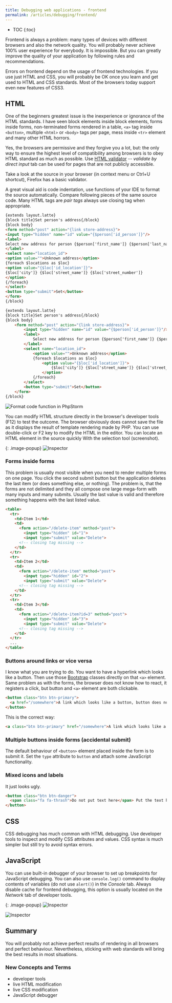 ```yaml
---
title: Debugging web applications - frontend
permalink: /articles/debugging/frontend/
---
```


* TOC
{:toc}

Frontend is always a problem: many types of devices with different browsers and also the network quality. You will
probably never achieve 100% user experience for everybody. It is impossible. But you can greatly improve the quality
of your application by following rules and recommendations.

Errors on frontend depend on the usage of frontend technologies. If you use just HTML and CSS, you will probably be
OK once you learn and get used to HTML and CSS standards. Most of the browsers today support even new features of CSS3.

## HTML
One of the beginners greatest issue is the inexperience or ignorance of the HTML standards. I have seen block elements
inside block elements, forms inside forms, non-terminated forms rendered in a table, `<a>` tag inside `<button>`,
multiple `<html>` or `<body>` tags per page, mess inside `<tr>` element and many other HTML horrors.

Yes, the browsers are permissive and they forgive you a lot, but: the only way to ensure the highest level of
compatibility among browsers is to obey HTML standard as much as possible. Use [HTML validator](https://validator.w3.org/)
-- *validate by direct input* tab can be used for pages that are not publicly accessible.

Take a look at the source in your browser (in context menu or Ctrl+U shortcut), Firefox has a basic validator.

A great visual aid is code indentation, use functions of your IDE to format the source automatically. Compare following
pieces of the same source code. Many HTML tags are *pair tags* always use closing tag when appropriate.

~~~ html
{extends layout.latte}
{block title}Set person's address{/block}
{block body}
<form method="post" action="{link store-address}">
<input type="hidden" name="id" value="{$person['id_person']}"/>
<label>
Select new address for person {$person['first_name']} {$person['last_name']}:
</label>
<select name="location_id">
<option value="">Unknown address</option>
{foreach $locations as $loc}
<option value="{$loc['id_location']}">
{$loc['city']} {$loc['street_name']} {$loc['street_number']}
</option>
{/foreach}
</select>
<button type="submit">Set</button>
</form>
{/block}
~~~

~~~ html
{extends layout.latte}
{block title}Set person's address{/block}
{block body}
    <form method="post" action="{link store-address}">
        <input type="hidden" name="id" value="{$person['id_person']}"/>
        <label>
            Select new address for person {$person['first_name']} {$person['last_name']}:
        </label>
        <select name="location_id">
            <option value="">Unknown address</option>
            {foreach $locations as $loc}
                <option value="{$loc['id_location']}">
                    {$loc['city']} {$loc['street_name']} {$loc['street_number']}
                </option>
            {/foreach}
        </select>
        <button type="submit">Set</button>
    </form>
{/block}
~~~

![Format code function in PhpStorm](/articles/debugging/format-code.png)

You can modify HTML structure directly in the browser's developer tools (F12) to test the outcome. The browser
obviously does cannot save the file as it displays the result of template rendering made by PHP. You can use
double-click or F2 key to modify the HTML in the editor. You can locate an HTML element in the source quickly With the
selection tool (screenshot).
 
{: .image-popup}
![Inspector](/articles/debugging/inspector.png)

### Forms inside forms
This problem is usually most visible when you need to render multiple forms on one page. You click the second submit
button but the application deletes the last item (or does something else, or nothing). The problem is, that the forms
are not delimited and they all compose one large mega-form with many inputs and many submits. Usually the last value
is valid and therefore something happens with the last listed value.

~~~ html
<table>
  <tr>
    <td>Item 1</td>
    <td>
      <form action="/delete-item" method="post">
        <input type="hidden" id="1">
        <input type="submit" value="Delete">
      <!-- closing tag missing -->
    </td>
  </tr>
  <tr>
    <td>Item 2</td>
    <td>
      <form action="/delete-item" method="post">
        <input type="hidden" id="2">
        <input type="submit" value="Delete">
      <!-- closing tag missing -->
    </td>
  </tr>
  <tr>
    <td>Item 3</td>
    <td>
      <form action="/delete-item?id=3" method="post">
        <input type="hidden" id="3">
        <input type="submit" value="Delete">
      <!-- closing tag missing -->
    </td>
  </tr>
  ...
</table>
~~~

### Buttons around links or vice versa
I know what you are trying to do. You want to have a hyperlink which looks like a button. Then use those
[Bootstrap](/walkthrough-slim/css/bootstrap/) classes directly on that `<a>` element. Same problem as with the forms,
the browser does not know how to react, it registers a click, but button and `<a>` element are both clickable.

~~~ html
<button class="btn btn-primary">
  <a href="/somewhere">A link which looks like a button, button does not work</a>
</button>
~~~

This is the correct way:

~~~ html
<a class="btn btn-primary" href="/somewhere">A link which looks like a button and works in all browsers</a>
~~~

### Multiple buttons inside forms (accidental submit)
The default behaviour of `<button>` element placed inside the form is to submit it. Set the `type` attribute to
`button` and attach some JavaScript functionality.

### Mixed icons and labels
It just looks ugly.

~~~ html
<button class="btn btn-danger">
  <span class="fa fa-thrash">Do not put text here</span> Put the text here
</button>
~~~

## CSS
CSS debugging has much common with HTML debugging. Use developer tools to inspect and modify CSS attributes and values.
CSS syntax is much simpler but still try to avoid syntax errors.

## JavaScript
You can use built-in debugger of your browser to set up breakpoints for JavaScript debugging. You can also use
`console.log()` command to display contents of variables (do not use `alert()`) in the *Console* tab. Always disable
cache for frontend debugging, this option is usually located on the *Network* tab of developer tools.

{: .image-popup}
![Inspector](/articles/debugging/js-debugger.png)

![Inspector](/articles/debugging/cache.png)

## Summary
You will probably not achieve perfect results of rendering in all browsers and perfect behaviour. Nevertheless,
sticking  with web standards will bring the best results in most situations.

### New Concepts and Terms
- developer tools
- live HTML modification
- live CSS modification
- JavaScript debugger